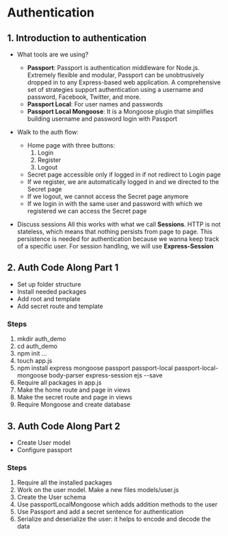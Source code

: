 # Authentication

## 1. Introduction to authentication

* What tools are we using?
    * **Passport**: Passport is authentication middleware for Node.js. Extremely flexible and modular, Passport can be unobtrusively dropped in to any Express-based web application. A comprehensive set of strategies support authentication using a username and password, Facebook, Twitter, and more.
    * **Passport Local**: For user names and passwords
    * **Passport Local Mongoose**: It is a Mongoose plugin that simplifies building username and password login with Passport
* Walk to the auth flow:
    * Home page with three buttons:
        1. Login
        2. Register
        3. Logout
    * Secret page accessible only if logged in if not redirect to Login page
    * If we register, we are automatically logged in and we directed to the Secret page
    * If we logout, we cannot access the Secret page anymore
    * If we login in with the same user and password with which we registered we can access the Secret page

* Discuss sessions
    All this works with what we call **Sessions**.
    HTTP is not stateless, which means that nothing persists from page to page. This persistence is needed for authentication because we wanna keep track of a specific user.
    For session handling, we will use **Express-Session**

## 2. Auth Code Along Part 1

* Set up folder structure
* Install needed packages
* Add root and template
* Add secret route and template

### Steps

1. mkdir auth_demo
2. cd auth_demo
3. npm init ...
4. touch app.js
5. npm install express mongoose passport passport-local passport-local-mongoose body-parser express-session ejs --save
6. Require all packages in app.js
7. Make the home route and page in views
8. Make the secret route and page in views
9. Require Mongoose and create database

## 3. Auth Code Along Part 2

* Create User model
* Configure passport

### Steps

1. Require all the installed packages
2. Work on the user model. Make a new files models/user.js
3. Create the User schema
4. Use passportLocalMongoose which adds addition methods to the user
5. Use Passport and add a secret sentence for authentication
6. Serialize and deserialize the user: it helps to encode and decode the data

